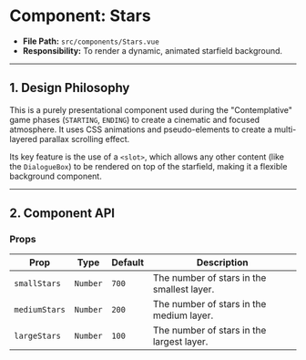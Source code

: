 # Component: Stars

- **File Path:** `src/components/Stars.vue`
- **Responsibility:** To render a dynamic, animated starfield background.

---

## 1. Design Philosophy

This is a purely presentational component used during the "Contemplative" game phases (`STARTING`, `ENDING`) to create a cinematic and focused atmosphere. It uses CSS animations and pseudo-elements to create a multi-layered parallax scrolling effect.

Its key feature is the use of a `<slot>`, which allows any other content (like the `DialogueBox`) to be rendered on top of the starfield, making it a flexible background component.

---

## 2. Component API

### Props

| Prop          | Type     | Default | Description                               |
| ------------- | -------- | ------- | ----------------------------------------- |
| `smallStars`  | `Number` | `700`   | The number of stars in the smallest layer. |
| `mediumStars` | `Number` | `200`   | The number of stars in the medium layer.  |
| `largeStars`  | `Number` | `100`   | The number of stars in the largest layer. |
